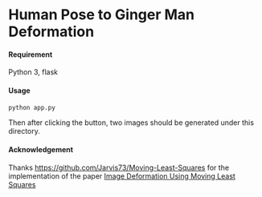 # Human Pose to Ginger Man Deformation

#### Requirement

Python 3, flask

#### Usage

```bash
python app.py
```

Then after clicking the button, two images should be generated under this directory.

#### Acknowledgement

Thanks https://github.com/Jarvis73/Moving-Least-Squares for the implementation of the paper [Image Deformation Using Moving Least Squares](https://www.cs.rice.edu/~jwarren/research/mls.pdf)

